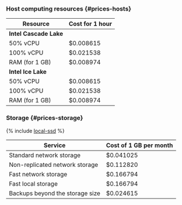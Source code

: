 
### Host computing resources {#prices-hosts}

| Resource | Cost for 1 hour |
|----------------|-----------------|
| **Intel Cascade Lake** |
| 50% vCPU | $0.008615 |
| 100% vCPU | $0.021538 |
| RAM (for 1 GB) | $0.008974 |
| **Intel Ice Lake** |
| 50% vCPU | $0.008615 |
| 100% vCPU | $0.021538 |
| RAM (for 1 GB) | $0.008974 |

### Storage {#prices-storage}

{% include [local-ssd](../../_includes/ice-lake-local-ssd-note.md) %}

| Service | Cost of 1 GB per month |
|---------------------------------|------------------------|
| Standard network storage | $0.041025 |
| Non-replicated network storage | $0.112820 |
| Fast network storage | $0.166794 |
| Fast local storage | $0.166794 |
| Backups beyond the storage size | $0.024615 |

